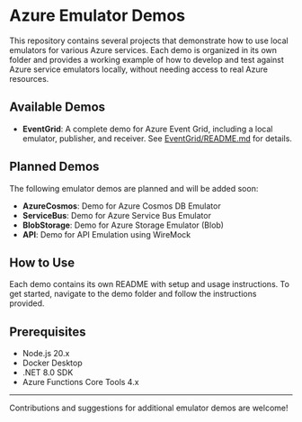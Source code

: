 # Azure Emulator Demos

This repository contains several projects that demonstrate how to use local emulators for various Azure services. Each demo is organized in its own folder and provides a working example of how to develop and test against Azure service emulators locally, without needing access to real Azure resources.

## Available Demos

- **EventGrid**: A complete demo for Azure Event Grid, including a local emulator, publisher, and receiver. See [EventGrid/README.md](./EventGrid/README.md) for details.

## Planned Demos

The following emulator demos are planned and will be added soon:

- **AzureCosmos**: Demo for Azure Cosmos DB Emulator
- **ServiceBus**: Demo for Azure Service Bus Emulator
- **BlobStorage**: Demo for Azure Storage Emulator (Blob)
- **API**: Demo for API Emulation using WireMock

## How to Use

Each demo contains its own README with setup and usage instructions. To get started, navigate to the demo folder and follow the instructions provided.

## Prerequisites
- Node.js 20.x
- Docker Desktop
- .NET 8.0 SDK
- Azure Functions Core Tools 4.x
---

Contributions and suggestions for additional emulator demos are welcome! 